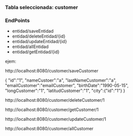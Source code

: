 ### Tabla seleccionada: customer

### EndPoints
- entidad/saveEntidad
- entidad/deleteEntidad/{id}
- entidad/updateEntidad/{id}
- entidad/allEntidad
- entidad/getEntidad/{id}
  
ejem: 

http://localhost:8080/customer/saveCustomer

{
 "id":"1",
 "nameCustoer":"a",
 "lastNameCustomer":"a",
 "emailCustomer":"emailCustomer",
 "birthDate":"1990-05-15",
 "longCustomer":"1",
 "latitudCustomer":"1",
 "city":{"id":"1"}
}

http://localhost:8080/customer/deleteCustomer/1

http://localhost:8080/customer/getCustomer/1

http://localhost:8080/customer/updateCustomer/1

http://localhost:8080/customer/allCustomer
